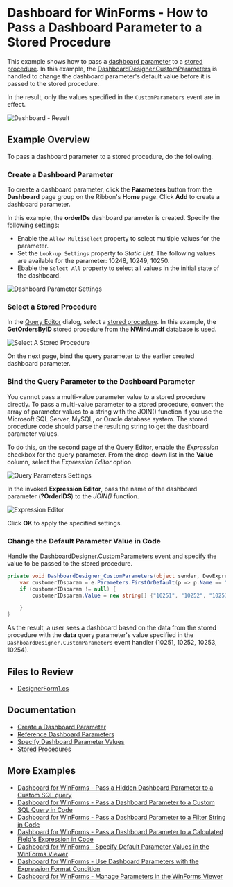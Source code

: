 # Dashboard for WinForms - How to Pass a Dashboard Parameter to a Stored Procedure

This example shows how to pass a [dashboard parameter](https://docs.devexpress.com/Dashboard/16169) to a [stored procedure](https://docs.devexpress.com/Dashboard/113946). In this example, the [DashboardDesigner.CustomParameters](https://docs.devexpress.com/Dashboard/DevExpress.DashboardWin.DashboardDesigner.CustomParameters) is handled to change the dashboard parameter's default value before it is passed to the stored procedure. 

In the result, only the values specified in the `CustomParameters` event are in effect.

![Dashboard - Result](./images/dashboard.png)

## Example Overview

To pass a dashboard parameter to a stored procedure, do the following.

### Create a Dashboard Parameter

To create a dashboard parameter, click the **Parameters** button from the **Dashboard** page group on the Ribbon's **Home** page. Click **Add** to create a dashboard parameter.

In this example, the **orderIDs** dashboard parameter is created. Specify the following settings:

- Enable the `Allow Multiselect` property to select multiple values for the parameter.
- Set the `Look-up Settings` property to *Static List*. The following values are available for the parameter: 10248, 10249, 10250.
- Ebable the `Select All` property to select all values in the initial state of the dashboard.

![Dashboard Parameter Settings](./images/dashboard-parameters.png)

### Select a Stored Procedure

In the [Query Editor](https://docs.devexpress.com/Dashboard/115206/) dialog, select a [stored procedure](https://docs.devexpress.com/Dashboard/113946). In this example, the **GetOrdersByID** stored procedure from the **NWind.mdf** database is used.

![Select A Stored Procedure](./images/select-stored-procedure.png)

On the next page, bind the query parameter to the earlier created dashboard parameter. 

### Bind the Query Parameter to the Dashboard Parameter

You cannot pass a multi-value parameter value to a stored procedure directly. To pass a multi-value parameter to a stored procedure, convert the array of parameter values to a string with the JOIN() function if you use the Microsoft SQL Server, MySQL, or Oracle database system. The stored procedure code should parse the resulting string to get the dashboard parameter values.

To do this, on the second page of the Query Editor, enable the *Expression* checkbox for the query parameter. From the drop-down list in the **Value** column, select the *Expression Editor* option.

![Query Parameters Settings](./images/configure-query-params.png)

In the invoked **Expression Editor**, pass the name of the dashboard parameter (**?OrderIDS**) to the *JOIN()* function.

![Expression Editor](./images/expression-editor.png)

Click **OK** to apply the specified settings. 

### Change the Default Parameter Value in Code

Handle the [DashboardDesigner.CustomParameters](https://docs.devexpress.com/Dashboard/DevExpress.DashboardWin.DashboardDesigner.CustomParameters) event and specify the value to be passed to the stored procedure.

```csharp
private void DashboardDesigner_CustomParameters(object sender, DevExpress.DashboardCommon.CustomParametersEventArgs e) {
	var customerIDsparam = e.Parameters.FirstOrDefault(p => p.Name == "orderIDs"); ;
	if (customerIDsparam != null) {
		customerIDsparam.Value = new string[] {"10251", "10252", "10253", "10254"} ;

	}
}
```

As the result, a user sees a dashboard based on the data from the stored procedure with the **data** query parameter's value specified in the `DashboardDesigner.CustomParameters` event handler (10251, 10252, 10253, 10254).

## Files to Review

* [DesignerForm1.cs](CS\DashboardParameters\DesignerForm1.cs)

## Documentation

- [Create a Dashboard Parameter](https://docs.devexpress.com/Dashboard/16169)
- [Reference Dashboard Parameters](https://docs.devexpress.com/Dashboard/16170)
- [Specify Dashboard Parameter Values](https://docs.devexpress.com/Dashboard/16171)
- [Stored Procedures](https://docs.devexpress.com/Dashboard/113946)

## More Examples

* [Dashboard for WinForms - Pass a Hidden Dashboard Parameter to a Custom SQL query](https://github.com/DevExpress-Examples/how-to-pass-a-hidden-dashboard-parameter-to-a-custom-sql-query-in-the-winforms-viewer-t338459)
* [Dashboard for WinForms - Pass a Dashboard Parameter to a Custom SQL Query in Code](https://github.com/DevExpress-Examples/how-to-pass-a-dashboard-parameter-to-a-custom-sql-query-in-code-e5120)
* [Dashboard for WinForms - Pass a Dashboard Parameter to a Filter String in Code](https://github.com/DevExpress-Examples/how-to-pass-a-dashboard-parameter-to-a-filter-string-in-code-e5117)
* [Dashboard for WinForms - Pass a Dashboard Parameter to a Calculated Field's Expression in Code](https://github.com/DevExpress-Examples/how-to-pass-a-dashboard-parameter-to-a-calculated-fields-expression-in-code-e5135)
* [Dashboard for WinForms - Specify Default Parameter Values in the WinForms Viewer](https://github.com/DevExpress-Examples/how-to-specify-default-parameter-values-in-the-winforms-viewer-t475858)
* [Dashboard for WinForms - Use Dashboard Parameters with the Expression Format Condition](https://github.com/DevExpress-Examples/how-to-usedashboard-parameters-with-the-expressionformat-condition-t260065)
* [Dashboard for WinForms - Manage Parameters in the WinForms Viewer](https://github.com/DevExpress-Examples/winforms-dashboard-how-to-manage-dashboard-parameters-in-code-t635871)
